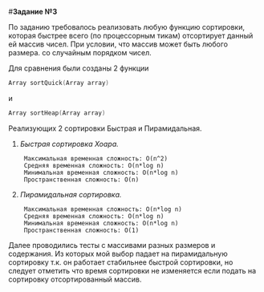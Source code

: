 #**Задание №3**

По заданию требовалось реализовать любую функцию сортировки, которая быстрее всего (по процессорным тикам)
отсортирует данный ей массив чисел. При условии, что массив может быть любого размера. со случайным порядком
чисел.

Для сравнения были созданы 2 функции

```cpp
Array sortQuick(Array array)
```
и 
```cpp
Array sortHeap(Array array)
```

Реализующих 2 сортировки Быстрая и Пирамидальная.

1. *Быстрая сортировка Хоара.*

		Максимальная временная сложность: О(n^2)
		Средняя временная сложность: О(n*log n)
		Минимальная временная сложность: О(n*log n)
		Пространственная сложность: О(n)

2. *Пирамидальная сортировка.*

		Максимальная временная сложность: О(n*log n)
		Средняя временная сложность: О(n*log n)
		Минимальная временная сложность: О(n*log n)
		Пространственная сложность: О(1)

Далее проводились тесты с массивами разных размеров и содержания. Из которых мой выбор падает на пирамидальную
сортировку т.к. он работает стабильнее быстрой сортировки, но следует отметить что время сортировки не изменяется
если подать на сортировку отсортированный массив. 
